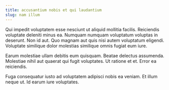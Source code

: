 ```yaml
---
title: accusantium nobis et qui laudantium
slug: nam illum
---
```


Qui impedit voluptatem esse nesciunt ut aliquid mollitia facilis. Reiciendis voluptate deleniti minus ea. Numquam numquam voluptatum voluptas in deserunt. Non id aut. Quo magnam aut quis nisi autem voluptatum eligendi. Voluptate similique dolor molestias similique omnis fugiat eum iure.

Earum molestiae ullam debitis eum quisquam. Beatae delectus assumenda. Molestiae nihil aut quaerat qui fugit voluptates. Ut ratione et et. Error ea reiciendis.

Fuga consequatur iusto ad voluptatem adipisci nobis ea veniam. Et illum neque ut. Id earum iure voluptates.
